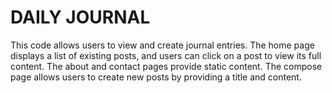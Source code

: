 # DAILY JOURNAL
This code allows users to view and create journal entries. The home page displays a list of existing posts, and users can click on a post to view its full content. The about and contact pages provide static content. The compose page allows users to create new posts by providing a title and content.
